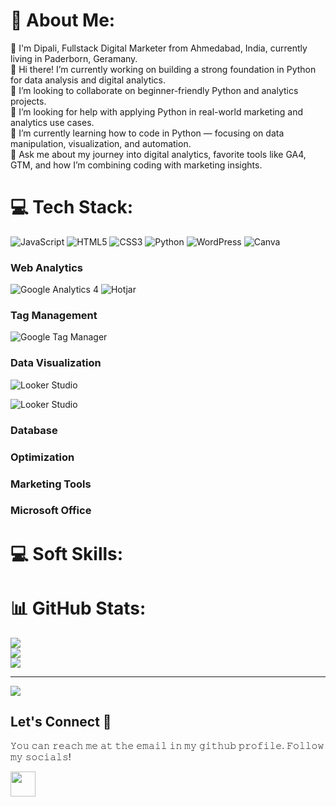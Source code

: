 # 💫 About Me:
👋 I'm Dipali, Fullstack Digital Marketer from  Ahmedabad, India, currently living in  Paderborn, Geramany. </br>
👋 Hi there! I’m currently working on building a strong foundation in Python for data analysis and digital analytics.</br>
👯 I’m looking to collaborate on beginner-friendly Python and analytics projects.</br>
🤝 I’m looking for help with applying Python in real-world marketing and analytics use cases.</br>
🌱 I’m currently learning how to code in Python — focusing on data manipulation, visualization, and automation.</br>
💬 Ask me about my journey into digital analytics, favorite tools like GA4, GTM, and how I’m combining coding with marketing insights.</br>


# 💻 Tech Stack:
![JavaScript](https://img.shields.io/badge/javascript-%23323330.svg?style=for-the-badge&logo=javascript&logoColor=%23F7DF1E) ![HTML5](https://img.shields.io/badge/html5-%23E34F26.svg?style=for-the-badge&logo=html5&logoColor=white) ![CSS3](https://img.shields.io/badge/css3-%231572B6.svg?style=for-the-badge&logo=css3&logoColor=white) ![Python](https://img.shields.io/badge/python-3670A0?style=for-the-badge&logo=python&logoColor=ffdd54) ![WordPress](https://img.shields.io/badge/WordPress-%23117AC9.svg?style=for-the-badge&logo=WordPress&logoColor=white) ![Canva](https://img.shields.io/badge/Canva-%2300C4CC.svg?style=for-the-badge&logo=Canva&logoColor=white)

### Web Analytics
![Google Analytics 4](https://img.shields.io/badge/Google%20Analytics%204-%23#E37400?logo=googleanalytics&style=for-the-badge)
![Hotjar](https://img.shields.io/badge/Hotjar-blue?logo=hotjar&style=for-the-badge)
### Tag Management
![Google Tag Manager](https://img.shields.io/badge/Google%20Tag%20Manager-%23#46FDB?logo=googletagmanager&style=for-the-badge)

### Data Visualization
![Looker Studio](https://img.shields.io/badge/Looker%20Studio-%23#4285F4?logo=googledatastudio&style=for-the-badge)

![Looker Studio](https://img.shields.io/badge/Looker-Studio-%23323330.svg?style=for-the-badge&logo=looker-studio&logoColor=%23F7DF1E)
### Database
### Optimization
### Marketing Tools
### Microsoft Office



# 💻 Soft Skills:

# 📊 GitHub Stats:
![](https://github-readme-stats.vercel.app/api?username=dipalit&theme=merko&hide_border=false&include_all_commits=false&count_private=false)<br/>
![](https://nirzak-streak-stats.vercel.app/?user=dipalit&theme=merko&hide_border=false)<br/>
![](https://github-readme-stats.vercel.app/api/top-langs/?username=dipalit&theme=merko&hide_border=false&include_all_commits=false&count_private=false&layout=compact)

---
[![](https://visitcount.itsvg.in/api?id=dipalit&icon=0&color=0)](https://visitcount.itsvg.in)


## Let's Connect :handshake:

𝚈𝚘𝚞 𝚌𝚊𝚗 𝚛𝚎𝚊𝚌𝚑 𝚖𝚎 𝚊𝚝 𝚝𝚑𝚎 𝚎𝚖𝚊𝚒𝚕 𝚒𝚗 𝚖𝚢 𝚐𝚒𝚝𝚑𝚞𝚋 𝚙𝚛𝚘𝚏𝚒𝚕𝚎.  𝙵𝚘𝚕𝚕𝚘𝚠 𝚖𝚢 𝚜𝚘𝚌𝚒𝚊𝚕𝚜!

<a href="https://www.linkedin.com/in/dipalit/"><img src="https://cdn2.iconfinder.com/data/icons/social-media-2285/512/1_Linkedin_unofficial_colored_svg-128.png" width="40"></a>




<!-- Proudly created with GPRM ( https://gprm.itsvg.in ) -->
